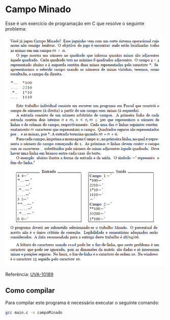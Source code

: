 # Campo Minado

Esse é um exercício de programação em C que resolve o seguinte problema:

![descrição do exercício](exercicio_campominado.png)

Referência: [UVA-10189](https://onlinejudge.org/index.php?option=onlinejudge&Itemid=8&page=show_problem&problem=1130)

## Como compilar

Para compilar este programa é necessário executar o seguinte comando:
 ```sh
 gcc main.c -o campoMinado
 ```